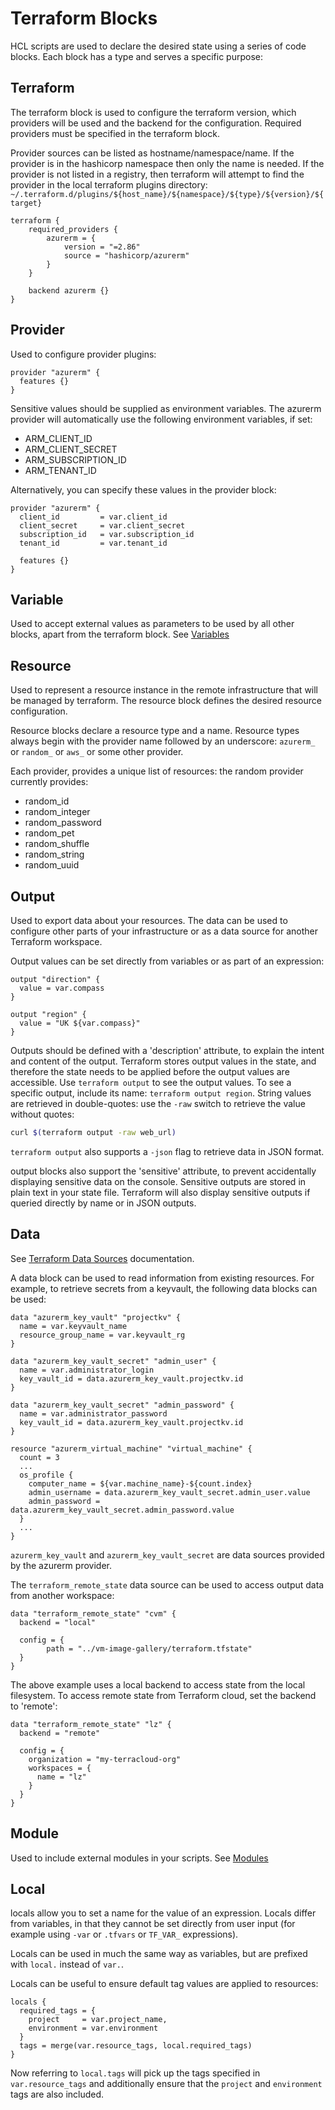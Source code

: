 # Terraform Blocks

HCL scripts are used to declare the desired state using a series of code blocks. Each block has a type and serves a specific purpose:

## Terraform

The terraform block is used to configure the terraform version, which providers will be used and the backend for the configuration. Required providers must be specified in the terraform block. 

Provider sources can be listed as hostname/namespace/name. 
If the provider is in the hashicorp namespace then only the name is needed. If the provider is 
not listed in a registry, then terraform will attempt to find the provider in the local 
terraform plugins directory: `~/.terraform.d/plugins/${host_name}/${namespace}/${type}/${version}/${target}`

```hcl
terraform {
    required_providers {
        azurerm = {
            version = "=2.86"
            source = "hashicorp/azurerm"
        }
    }

    backend azurerm {}
}
```

## Provider

Used to configure provider plugins:

```hcl
provider "azurerm" {
  features {}
}
```

Sensitive values should be supplied as environment variables. The azurerm 
provider will automatically use the following environment variables, if set:

- ARM_CLIENT_ID
- ARM_CLIENT_SECRET
- ARM_SUBSCRIPTION_ID
- ARM_TENANT_ID

Alternatively, you can specify these values in the provider block:

```hcl
provider "azurerm" {
  client_id         = var.client_id
  client_secret     = var.client_secret
  subscription_id   = var.subscription_id
  tenant_id         = var.tenant_id

  features {}
}
```


## Variable

Used to accept external values as parameters to be used by all other blocks, apart from the terraform block. See [Variables](../variables)

## Resource

Used to represent a resource instance in the remote infrastructure that will be managed by terraform. The resource block defines the desired resource configuration. 

Resource blocks declare a resource type and a name. Resource types always begin with the provider
name followed by an underscore: `azurerm_` or `random_` or `aws_` or some other provider. 

Each provider, provides a unique list of resources: the random provider currently provides: 

- random_id
- random_integer
- random_password
- random_pet
- random_shuffle
- random_string
- random_uuid

## Output

Used to export data about your resources. The data can be used to configure other parts
of your infrastructure or as a data source for another Terraform workspace. 

Output values can be set directly from variables or as part of an expression:

```hcl
output "direction" {
  value = var.compass
}

output "region" {
  value = "UK ${var.compass}"
}
```

Outputs should be defined with a 'description' attribute, to explain the intent
and content of the output. Terraform stores output values in the state, and therefore
the state needs to be applied before the output values are accessible. Use 
`terraform output` to see the output values. To see a specific output, include its name:
`terraform output region`. String values are retrieved in double-quotes: use the `-raw` 
switch to retrieve the value without quotes: 
```bash
curl $(terraform output -raw web_url)
```

`terraform output` also supports a `-json` flag to retrieve data in JSON format. 

output blocks also support the 'sensitive' attribute, to prevent accidentally 
displaying sensitive data on the console. Sensitive outputs are stored in plain text 
in your state file. Terraform will also display sensitive outputs if queried directly by
name or in JSON outputs. 

## Data

See [Terraform Data Sources](https://developer.hashicorp.com/terraform/language/data-sources) 
documentation.

A data block can be used to read information from existing resources. For 
example, to retrieve secrets from a keyvault, the following data blocks can 
be used:
```
data "azurerm_key_vault" "projectkv" {
  name = var.keyvault_name
  resource_group_name = var.keyvault_rg
}

data "azurerm_key_vault_secret" "admin_user" {
  name = var.administrator_login
  key_vault_id = data.azurerm_key_vault.projectkv.id
}

data "azurerm_key_vault_secret" "admin_password" {
  name = var.administrator_password
  key_vault_id = data.azurerm_key_vault.projectkv.id
}

resource "azurerm_virtual_machine" "virtual_machine" {
  count = 3
  ...
  os_profile {
    computer_name = ${var.machine_name}-${count.index}
    admin_username = data.azurerm_key_vault_secret.admin_user.value
    admin_password = data.azurerm_key_vault_secret.admin_password.value
  }
  ...
}
```

`azurerm_key_vault` and `azurerm_key_vault_secret` are data sources provided by the 
azurerm provider. 

The `terraform_remote_state` data source can be used to access output data from another
workspace: 

```hcl
data "terraform_remote_state" "cvm" {
  backend = "local"

  config = {
        path = "../vm-image-gallery/terraform.tfstate"
  }
}
```

The above example uses a local backend to access state from the local filesystem. To 
access remote state from Terraform cloud, set the backend to 'remote': 

```hcl
data "terraform_remote_state" "lz" {
  backend = "remote"

  config = {
    organization = "my-terracloud-org"
    workspaces = {
      name = "lz"
    }
  }
}
```

## Module

Used to include external modules in your scripts. See [Modules](../modules)

## Local

locals allow you to set a name for the value of an expression. Locals differ from variables, 
in that they cannot be set directly from user input (for example using `-var` or `.tfvars` or `TF_VAR_` expressions). 

Locals can be used in much the same way as variables, but are prefixed with `local.` instead of 
`var.`. 

Locals can be useful to ensure default tag values are applied to resources:

```hcl
locals {
  required_tags = {
    project     = var.project_name,
    environment = var.environment
  }
  tags = merge(var.resource_tags, local.required_tags)
}
```

Now referring to `local.tags` will pick up the tags specified in `var.resource_tags` and
additionally ensure that the `project` and `environment` tags are also included.

